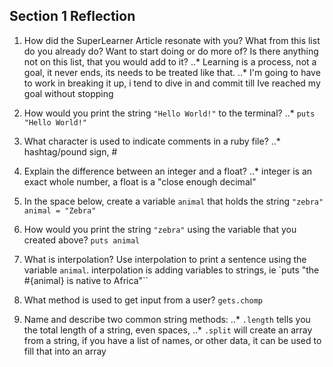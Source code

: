 ## Section 1 Reflection

1. How did the SuperLearner Article resonate with you? What from this list do you already do? Want to start doing or do more of? Is there anything not on this list, that you would add to it?
..* Learning is a process, not a goal, it never ends, its needs to be treated like that.
..* I'm going to have to work in breaking it up, i tend to dive in and commit till Ive reached my goal without stopping

1. How would you print the string `"Hello World!"` to the terminal?
..* `puts "Hello World!"`

1. What character is used to indicate comments in a ruby file?
..* hashtag/pound sign, #

1. Explain the difference between an integer and a float?
..* integer is an exact whole number, a float is a "close enough decimal"

1. In the space below, create a variable `animal` that holds the string `"zebra"`
`animal = "Zebra"`

1. How would you print the string `"zebra"` using the variable that you created above?
`puts animal`

1. What is interpolation? Use interpolation to print a sentence using the variable `animal`.
interpolation is adding variables to strings, ie
`puts "the #{animal} is native to Africa"``

1. What method is used to get input from a user?
`gets.chomp`
1. Name and describe two common string methods:
..* `.length` tells you the total length of a string, even spaces,
..* `.split` will create an array from a string, if you have a list of names, or other data, it can be used to fill that into an array
